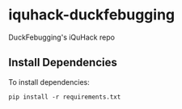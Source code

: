 # iquhack-duckfebugging
DuckFebugging's iQuHack repo

## Install Dependencies
To install dependencies:
```
pip install -r requirements.txt
```